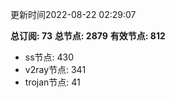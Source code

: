 更新时间2022-08-22 02:29:07

**总订阅: 73**
**总节点: 2879**
**有效节点: 812**
- ss节点: 430
- v2ray节点: 341
- trojan节点: 41
